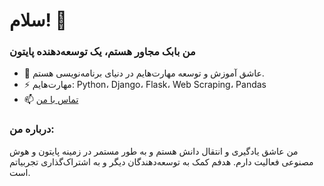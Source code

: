 # سلام! 👋
### من بابک مجاور هستم، یک توسعه‌دهنده پایتون
- 🌱 عاشق آموزش و توسعه مهارت‌هایم در دنیای برنامه‌نویسی هستم.
- ⚡ مهارت‌هایم: Python، Django، Flask، Web Scraping، Pandas
- 📫 [تماس با من](mailto:mojaver.programmer@gmail.com)

### درباره من:
من عاشق یادگیری و انتقال دانش هستم و به طور مستمر در زمینه پایتون و هوش مصنوعی فعالیت دارم. هدفم کمک به توسعه‌دهندگان دیگر و به اشتراک‌گذاری تجربیاتم است.

